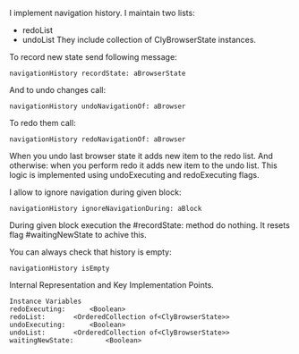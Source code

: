 I implement navigation history.
I maintain two lists: 
- redoList 
- undoList 
They include collection of ClyBrowserState instances.

To record new state send following message: 

	navigationHistory recordState: aBrowserState 

And to undo changes call: 

	navigationHistory undoNavigationOf: aBrowser 
	
To redo them call: 

	navigationHistory redoNavigationOf: aBrowser
	
When you undo last browser state it adds new item to the redo list. And otherwise: when you perform redo it adds new item to the undo list.
This logic is implemented using undoExecuting and redoExecuting flags.

I allow to ignore navigation during given block: 

	navigationHistory ignoreNavigationDuring: aBlock	

During given block execution the #recordState: method do nothing. It resets flag #waitingNewState to achive this.

You can always check that history is empty: 

	navigationHistory isEmpty
	
Internal Representation and Key Implementation Points.

    Instance Variables
	redoExecuting:		<Boolean>
	redoList:		<OrderedCollection of<ClyBrowserState>>
	undoExecuting:		<Boolean>
	undoList:		<OrderedCollection of<ClyBrowserState>>
	waitingNewState:		<Boolean>